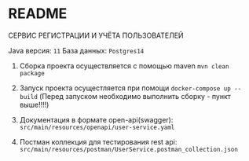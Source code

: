 # README #

СЕРВИС РЕГИСТРАЦИИ И УЧЁТА ПОЛЬЗОВАТЕЛЕЙ

Java версия: `11`
База данных: `Postgres14`

1) Сборка проекта осуществляется с помощью maven
`mvn clean package`

2) Запуск проекта осущестляется при помощи `docker-compose up --build`
(Перед запуском необходимо выполнить сборку - пункт выше!!!!)

3) Документация в формате open-api(swagger): `src/main/resources/openapi/user-service.yaml`

4) Постман коллекция для тестирования rest api: `src/main/resources/postman/UserService.postman_collection.json` 



